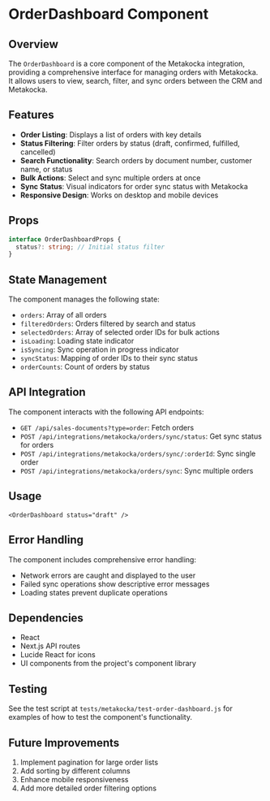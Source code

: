 # OrderDashboard Component

## Overview
The `OrderDashboard` is a core component of the Metakocka integration, providing a comprehensive interface for managing orders with Metakocka. It allows users to view, search, filter, and sync orders between the CRM and Metakocka.

## Features

- **Order Listing**: Displays a list of orders with key details
- **Status Filtering**: Filter orders by status (draft, confirmed, fulfilled, cancelled)
- **Search Functionality**: Search orders by document number, customer name, or status
- **Bulk Actions**: Select and sync multiple orders at once
- **Sync Status**: Visual indicators for order sync status with Metakocka
- **Responsive Design**: Works on desktop and mobile devices

## Props

```typescript
interface OrderDashboardProps {
  status?: string; // Initial status filter
}
```

## State Management

The component manages the following state:

- `orders`: Array of all orders
- `filteredOrders`: Orders filtered by search and status
- `selectedOrders`: Array of selected order IDs for bulk actions
- `isLoading`: Loading state indicator
- `isSyncing`: Sync operation in progress indicator
- `syncStatus`: Mapping of order IDs to their sync status
- `orderCounts`: Count of orders by status

## API Integration

The component interacts with the following API endpoints:

- `GET /api/sales-documents?type=order`: Fetch orders
- `POST /api/integrations/metakocka/orders/sync/status`: Get sync status for orders
- `POST /api/integrations/metakocka/orders/sync/:orderId`: Sync single order
- `POST /api/integrations/metakocka/orders/sync`: Sync multiple orders

## Usage

```tsx
<OrderDashboard status="draft" />
```

## Error Handling

The component includes comprehensive error handling:
- Network errors are caught and displayed to the user
- Failed sync operations show descriptive error messages
- Loading states prevent duplicate operations

## Dependencies

- React
- Next.js API routes
- Lucide React for icons
- UI components from the project's component library

## Testing

See the test script at `tests/metakocka/test-order-dashboard.js` for examples of how to test the component's functionality.

## Future Improvements

1. Implement pagination for large order lists
2. Add sorting by different columns
3. Enhance mobile responsiveness
4. Add more detailed order filtering options
